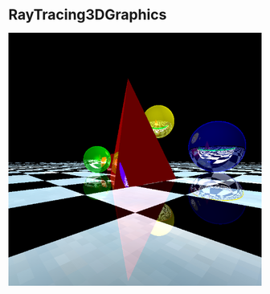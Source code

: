 # RayTracing3DGraphics
![image](https://github.com/UnimaginableDragon/RayTracing3DGraphics/blob/master/output.bmp)
